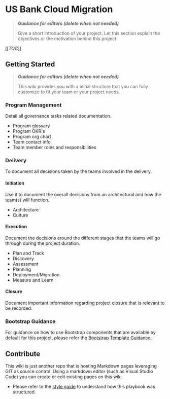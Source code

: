 # US Bank Cloud Migration

>**_Guidance for editors (delete when not needed)_**
>
>Give a short introduction of your project. Let this section explain the objectives or the motivation behind this project.

[[_TOC_]]

## Getting Started

>**_Guidance for editors (delete when not needed)_**
>
> This wiki provides you with a initial structure  that you can fully customize to fit your team or your project needs.
>

### Program Management

Detail all governance tasks related documentation.

* Program glossary
* Program OKR's
* Program org chart
* Team contact info
* Team member roles and responsibilities

### Delivery

To document all decisions taken by the teams involved in the delivery.

#### Initiation

Use it to document the overall decisions from an architectural and how the team(s) will function.

* Architecture
* Culture



#### Execution

Document the decisions around the different stages that the teams will go through during the project duration.

* Plan and Track
* Discovery
* Assessment
* Planning
* Deployment/Migration
* Measure and Learn

#### Closure

Document important information regarding project closure that is relevant to be recorded.
### Bootstrap Guidance

For guidance on how to use Bootstrap components that are available by default for this project, please refer the [Bootstrap Template Guidance](/Packages/ACAI/ACAI-MO/Bootstrap-Template).
## Contribute

This wiki is just another repo that is hosting Markdown pages leveraging GIT as source control. Using a markdown editor (such as Visual Studio Code) you can create or edit existing pages on this wiki.  

* Please refer to the [style guide](Style-Guide.md) to understand how this playbook was structured.


